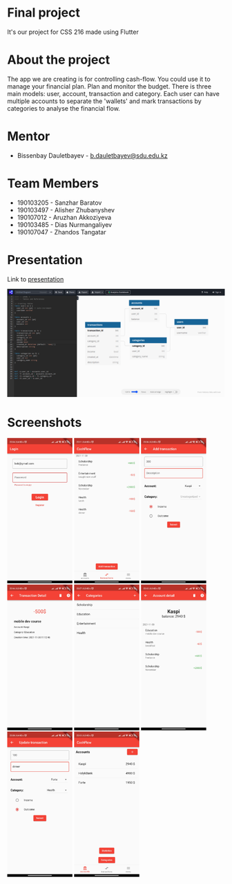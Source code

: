 # Final project
It's our project for CSS 216 made using Flutter

# About the project 
The app we are creating is for controlling cash-flow. You could use it to manage your financial plan. Plan and monitor the budget.
There is three main models: user, account, transaction and category. Each user can have multiple accounts to separate the 'wallets' and mark transactions by categories to analyse the financial flow.

# Mentor
- Bissenbay Dauletbayev - b.dauletbayev@sdu.edu.kz

# Team Members 
- 190103205 - Sanzhar Baratov
- 190103497 - Alisher Zhubanyshev
- 190107012 - Aruzhan Akkoziyeva
- 190103485 - Dias Nurmangaliyev
- 190107047 - Zhandos Tangatar

# Presentation
  Link to <a href="https://docs.google.com/presentation/d/17rwBUGktYhAc0tG8737W7WzGoX-i8ycGn4DWklw2RBk/edit?usp=sharing">presentation</a>

![alt text](https://github.com/sdu-mp-21/cash-flow/blob/main/screenshots/uml.png)
# Screenshots
<img src="https://github.com/sdu-mp-21/cash-flow/blob/main/screenshots/auth.jpg" alt="✂-1" style="width:30%;">
<img src="https://github.com/sdu-mp-21/cash-flow/blob/main/screenshots/transactions_list.jpg" alt="✂-1" style="width:30%;">
<img src="https://github.com/sdu-mp-21/cash-flow/blob/main/screenshots/create_transaction.jpg" alt="✂-1" style="width:30%;">
<img src="https://github.com/sdu-mp-21/cash-flow/blob/main/screenshots/transaction_detail.jpg" alt="✂-1" style="width:30%;">
<img src="https://github.com/sdu-mp-21/cash-flow/blob/main/screenshots/categories.jpg" alt="✂-1" style="width:30%;">
<img src="https://github.com/sdu-mp-21/cash-flow/blob/main/screenshots/account_detail.jpg" alt="✂-1" style="width:30%;">
<img src="https://github.com/sdu-mp-21/cash-flow/blob/main/screenshots/update_transaction.jpg" alt="✂-1" style="width:30%;">
<img src="https://github.com/sdu-mp-21/cash-flow/blob/main/screenshots/accounts_list.jpg" alt="✂-1" style="width:30%;">


